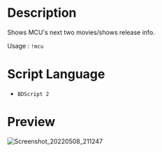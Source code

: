 # Description
Shows MCU's next two movies/shows release info.

Usage : ` !mcu `

# Script Language
- ` BDScript 2 `

# Preview

![Screenshot_20220508_211247](https://user-images.githubusercontent.com/95774950/167315342-933311f9-ea7d-47d1-833c-d6625b994117.png)
